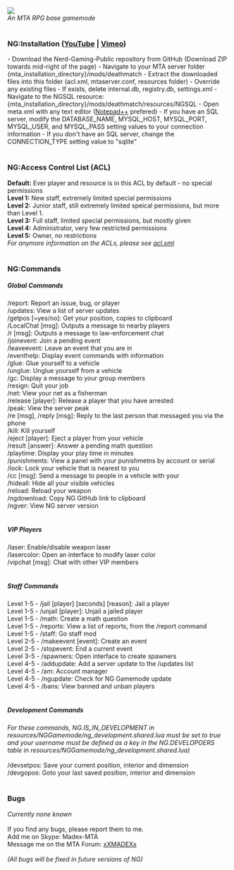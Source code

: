 <img src='http://i60.tinypic.com/2jw7cn.png' /><br />
<i>An MTA RPG base gamemode</i>
<br/>
<br />
<h3>NG:Installation (<a href='https://www.youtube.com/watch?v=_959whBQcdI' target=_blank>YouTube</a> | <a href='https://vimeo.com/131475853' target=_blank>Vimeo</a>)</h3>
	- Download the Nerd-Gaming-Public repository from GitHub (Download ZIP towards mid-right of the page)
	- Navigate to your  MTA server folder {mta_installation_directory}/mods/deathmatch
	- Extract the downloaded files into this folder (acl.xml, mtaserver.conf, resources folder)
	- Override any existing files
	- If exists, delete internal.db, registry.db, settings.xml 
	- Navigate to the NGSQL resource: {mta_installation_directory}/mods/deathmatch/resources/NGSQL
	- Open meta.xml with any text editor (<a href='http://notepad-plus-plus.org/'>Notepad++</a> prefered)
	- If you have an SQL server, modify the DATABASE_NAME, MYSQL_HOST, MYSQL_PORT, MYSQL_USER, and MYSQL_PASS setting values to your connection information
	- If you don't have an SQL server, change the CONNECTION_TYPE setting value to "sqlite"
<br/><br />
<h3>NG:Access Control List (ACL)</h3>
<strong>Default:</strong> Ever player and resource is in this ACL by default - no special permissions<br />
<strong>Level 1:</strong> New staff, extremely limited special permissions<br />
<strong>Level 2:</strong> Junior staff, still extremely limited speical permissions, but more than Level 1.<br />
<strong>Level 3:</strong> Full staff, limited special permissions, but mostly given<br />
<strong>Level 4:</strong> Administrator, very few restricted permissions<br />
<strong>Level 5:</strong> Owner, no restrictions <br />
<i>For anymore information on the ACLs, please see <a href='https://github.com/braydondavis/Nerd-Gaming-Public/edit/master/acl.xml'>acl.xml</a></i>
<br /><br />
<h3>NG:Commands</h3>
<h5>Global Commands</h5>
/report: Report an issue, bug, or player <br />
/updates: View a list of server updates <br />
/getpos [=yes/no]: Get your position, copies to clipboard<br />
/LocalChat [msg]: Outputs a message to nearby players<br />
/r [msg]: Outputs a message to law-enforcement chat<br />
/joinevent: Join a pending event<br />
/leaveevent: Leave an event that you are in<br />
/eventhelp: Display event commands with information<br />
/glue: Glue yourself to a vehicle<br />
/unglue: Unglue yourself from a vehicle<br />
/gc: Display a message to your group members<br />
/resign: Quit your job<br />
/net: View your net as a fisherman<br />
/release [player]: Release a player that you have arrested<br />
/peak: View the server peak<br />
/re [msg], /reply [msg]: Reply to the last person that messaged you via the phone<br />
/kill: Kill yourself<br />
/eject [player]: Eject a player from your vehicle<br />
/result [answer]: Answer a pending math question<br />
/playtime: Display your play time in minutes<br />
/punishments: View a panel with your punishmetns by account or serial<br />
/lock: Lock your vehicle that is nearest to you<br />
/cc [msg]: Send a message to people in a vehicle with your<br />
/hideall: Hide all your visible vehicles<br />
/reload: Reload your weapon<br />
/ngdownload: Copy NG GitHub link to clipboard<br />
/ngver: View NG server version<br />
<br />
<h5>VIP Players</h5>
/laser: Enable/disable weapon laser<br />
/lasercolor: Open an interface to modify laser color<br />
/vipchat [msg]: Chat with other VIP members<br />
<br />
<h5>Staff Commands</h5>
Level 1-5 - /jail [player] [seconds] [reason]: Jail a player<br />
Level 1-5 - /unjail [player]: Unjail a jailed player<br />
Level 1-5 - /math: Create a math question<br />
Level 1-5 - /reports: View a list of reports, from the /report command<br />
Level 1-5 - /staff: Go staff mod<br />
Level 2-5 - /makeevent [event]: Create an event<br />
Level 2-5 - /stopevent: End a current event<br />
Level 3-5 - /spawners: Open interface to create spawners<br />
Level 4-5 - /addupdate: Add a server update to the /updates list <br />
Level 4-5 - /am: Account manager<br />
Level 4-5 - /ngupdate: Check for NG Gamemode update<br />
Level 4-5 - /bans: View banned and unban players<br />
<br />
<h5>Development Commands</h5>
<em>For these commands, NG.IS_IN_DEVELOPMENT in resources/NGGamemode/ng_development.shared.lua must be set to true and your username must be defined as a key in the NG.DEVELOPOERS table in resources/NGGamemode/ng_development.shared.lua)</em><br/>
<br />
/devsetpos: Save your current position, interior and dimension <br/>
/devgopos: Goto your last saved position, interior and dimension <br />
<br/>
<h3>Bugs</h3>
<em>Currently none known</em>
<br /><br />
If you find any bugs, please report them to me.<br />
Add me on Skype: Madex-MTA<br />
Message me on the MTA Forum: <a href='http://forum.mtasa.com/memberlist.php?mode=viewprofile&u=65297'>xXMADEXx</a>
<br />
<br />
<i>(All bugs will be fixed in future versions of NG)</i>
